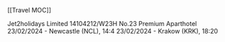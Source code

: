 [[Travel MOC]]

Jet2holidays Limited
14104212/W23H
No.23 Premium Aparthotel
23/02/2024 - Newcastle (NCL), 14:4
23/02/2024 - Krakow (KRK), 18:20

